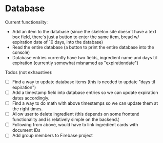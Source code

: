 # Database 

Current functionality: 
- Add an item to the database (since the skeleton site doesn't have a text box field, there's just a button to enter the same item, bread w/ expiration date of 10 days, into the database)
- Read the entire database (a button to print the entire database into the console)
- Database entries currently have two fields, ingredient name and days til expiration (currently somewhat misnamed as "expirationdate")

Todos (not exhaustive): 
- [ ] Find a way to update database items (this is needed to update "days til expiration")
- [ ] Add a timestamp field into database entries so we can update expiration dates accordingly. 
- [ ] Find a way to do math with above timestamps so we can update them at the right times. 
- [ ] Allow user to delete ingredient (this depends on some frontend functionality and is relatively simple on the backend.)
- [ ] Following from above, would have to link ingredient cards with document IDs
- [ ] Add group members to Firebase project 
